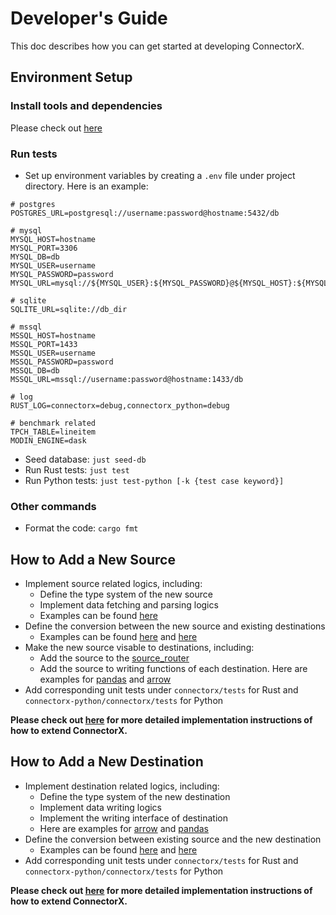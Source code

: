 # Developer's Guide

This doc describes how you can get started at developing ConnectorX.

## Environment Setup

### Install tools and dependencies

Please check out [here](https://sfu-db.github.io/connector-x/install.html#build-from-source-code)


### Run tests

* Set up environment variables by creating a `.env` file under project directory. Here is an example:
```
# postgres
POSTGRES_URL=postgresql://username:password@hostname:5432/db

# mysql
MYSQL_HOST=hostname
MYSQL_PORT=3306
MYSQL_DB=db
MYSQL_USER=username
MYSQL_PASSWORD=password
MYSQL_URL=mysql://${MYSQL_USER}:${MYSQL_PASSWORD}@${MYSQL_HOST}:${MYSQL_PORT}/${MYSQL_DB}

# sqlite
SQLITE_URL=sqlite://db_dir

# mssql
MSSQL_HOST=hostname
MSSQL_PORT=1433
MSSQL_USER=username
MSSQL_PASSWORD=password
MSSQL_DB=db
MSSQL_URL=mssql://username:password@hostname:1433/db

# log
RUST_LOG=connectorx=debug,connectorx_python=debug

# benchmark related
TPCH_TABLE=lineitem
MODIN_ENGINE=dask

```

* Seed database: `just seed-db`
* Run Rust tests: `just test`
* Run Python tests: `just test-python [-k {test case keyword}]`

### Other commands

* Format the code: `cargo fmt`

## How to Add a New Source

* Implement source related logics, including:
  * Define the type system of the new source
  * Implement data fetching and parsing logics
  * Examples can be found [here](https://github.com/sfu-db/connector-x/blob/main/connectorx/src/sources)
* Define the conversion between the new source and existing destinations
  * Examples can be found [here](https://github.com/sfu-db/connector-x/tree/main/connectorx/src/transports) and [here](https://github.com/sfu-db/connector-x/tree/main/connectorx-python/src/pandas/transports)
* Make the new source visable to destinations, including:
  * Add the source to the [source_router](https://github.com/sfu-db/connector-x/blob/main/connectorx-python/src/source_router.rs)
  * Add the source to writing functions of each destination. Here are examples for [pandas](https://github.com/sfu-db/connector-x/blob/main/connectorx-python/src/pandas/mod.rs) and [arrow](https://github.com/sfu-db/connector-x/blob/main/connectorx-python/src/arrow.rs)
* Add corresponding unit tests under `connectorx/tests` for Rust and `connectorx-python/connectorx/tests` for Python

**Please check out [here](https://sfu-db.github.io/connector-x/connectorx/#extending-connectorx) for more detailed implementation instructions of how to extend ConnectorX.**

## How to Add a New Destination

* Implement destination related logics, including:
  * Define the type system of the new destination
  * Implement data writing logics
  * Implement the writing interface of destination
  * Here are examples for [arrow](https://github.com/sfu-db/connector-x/tree/main/connectorx/src/destinations/arrow) and [pandas](https://github.com/sfu-db/connector-x/tree/main/connectorx-python/src/pandas)
* Define the conversion between existing source and the new destination
  * Examples can be found [here](https://github.com/sfu-db/connector-x/tree/main/connectorx/src/transports) and [here](https://github.com/sfu-db/connector-x/tree/main/connectorx-python/src/pandas/transports)
* Add corresponding unit tests under `connectorx/tests` for Rust and `connectorx-python/connectorx/tests` for Python

**Please check out [here](https://sfu-db.github.io/connector-x/connectorx/#extending-connectorx) for more detailed implementation instructions of how to extend ConnectorX.**

